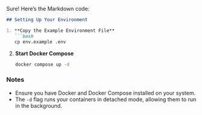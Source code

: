 Sure! Here’s the Markdown code:

```markdown
## Setting Up Your Environment

1. **Copy the Example Environment File**
   ```bash
   cp env.example .env
   ```

2. **Start Docker Compose**
   ```bash
   docker compose up -d
   ```

### Notes
- Ensure you have Docker and Docker Compose installed on your system.
- The `-d` flag runs your containers in detached mode, allowing them to run in the background.
```
